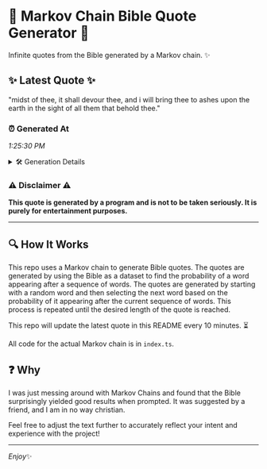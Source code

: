 # 📖 Markov Chain Bible Quote Generator 📖

Infinite quotes from the Bible generated by a Markov chain. ✨

## ✨ Latest Quote ✨
"midst of thee, it shall devour thee, and i will bring thee to ashes upon the earth in the sight of all them that behold thee."

### ⏰ Generated At
*1:25:30 PM*

<details>
    <summary>🛠️ Generation Details</summary>
    <p>
        <strong>🌱 Seed:</strong> midst<br>
        <strong>🔄 Iterations:</strong> 25<br>
        <strong>📜 Context History:</strong><br>[ midst ]: of<br>[ midst, of ]: thee,<br>[ midst, of, thee, ]: it<br>[ midst, of, thee,, it ]: shall<br>[ midst, of, thee,, it, shall ]: devour<br>[ midst, of, thee,, it, shall, devour ]: thee,<br>[ of, thee,, it, shall, devour, thee, ]: and<br>[ thee,, it, shall, devour, thee,, and ]: i<br>[ it, shall, devour, thee,, and, i ]: will<br>[ shall, devour, thee,, and, i, will ]: bring<br>[ devour, thee,, and, i, will, bring ]: thee<br>[ thee,, and, i, will, bring, thee ]: to<br>[ and, i, will, bring, thee, to ]: ashes<br>[ i, will, bring, thee, to, ashes ]: upon<br>[ will, bring, thee, to, ashes, upon ]: the<br>[ bring, thee, to, ashes, upon, the ]: earth<br>[ thee, to, ashes, upon, the, earth ]: in<br>[ to, ashes, upon, the, earth, in ]: the<br>[ ashes, upon, the, earth, in, the ]: sight<br>[ upon, the, earth, in, the, sight ]: of<br>[ the, earth, in, the, sight, of ]: all<br>[ earth, in, the, sight, of, all ]: them<br>[ in, the, sight, of, all, them ]: that<br>[ the, sight, of, all, them, that ]: behold<br>[ sight, of, all, them, that, behold ]: thee.<br>
    </p>
</details>

### ⚠️ Disclaimer ⚠️
**This quote is generated by a program and is not to be taken seriously. It is purely for entertainment purposes.**

---

## 🔍 How It Works

This repo uses a Markov chain to generate Bible quotes. The quotes are generated by using the Bible as a dataset to find the probability of a word appearing after a sequence of words. The quotes are generated by starting with a random word and then selecting the next word based on the probability of it appearing after the current sequence of words. This process is repeated until the desired length of the quote is reached.

This repo will update the latest quote in this README every 10 minutes. ⏳

All code for the actual Markov chain is in `index.ts`.

## ❓ Why

I was just messing around with Markov Chains and found that the Bible surprisingly yielded good results when prompted. 
It was suggested by a friend, and I am in no way christian.

Feel free to adjust the text further to accurately reflect your intent and experience with the project!

---

*Enjoy*✨
